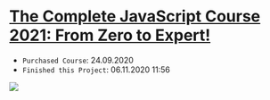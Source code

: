 # [The Complete JavaScript Course 2021: From Zero to Expert!](https://www.udemy.com/course/the-complete-javascript-course/)
* `Purchased Course`: 24.09.2020
* `Finished this Project`: 06.11.2020 11:56

<img src="https://github.com/AJuskys/The_Complete_JavaScript_Course-Projects/blob/master/%234%20-%20Bankist%20App/Capture.png" />